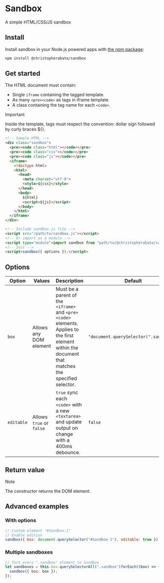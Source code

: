 # Sandbox

A simple HTML/CSS/JS sandbox

## Install

Install sandbox in your Node.js powered apps with [the npm package](https://www.npmjs.com/package/@christopherabate/sandbox):

```sh
npm install @christopherabate/sandbox
```

## Get started

The HTML document must contain:
- Single `iframe` containing the tagged template.
- As many `<pre><code>` as tags in iframe template.
- A class containing the tag name for each `<code>`.
  
> [!IMPORTANT]
> Inside the template, tags must respect the convention: dollar sign followed by curly braces ${}.

```html
<!-- Sample HTML -->
<div class="sandbox">
  <pre><code class="html"></code></pre>
  <pre><code class="css"></code></pre>
  <pre><code class="js"></code></pre>
  <iframe>
    <!doctype html>
    <html>
      <head>
        <meta charset="utf-8">
        <style>${css}</style>
      </head>
      <body>
        ${html}
        <script>${js}</script>
      </body>
    </html>
  </iframe>
</div>

<!-- Include sandbox.js file -->
<script src="/path/to/sandbox.js"></script>
<!-- Or import as a module -->
<script type="module">import sandbox from "path/to/@christopherabate/sandbox/sandbox.js";</script>
<!-- Init -->
<script>sandbox({ options });</script>
```

## Options

| Option | Values | Description | Default |
|---|---|---|---|
| `box` | Allows any DOM element | Must be a parent of the `<iframe>` and `<pre><code>` elements. Applies to the first element within the document that matches the specified selector. | `"document.querySelector(".sandbox")"` |
| `editable` | Allows `true` or `false` | `true` sync each `<code>` with a new `<textarea>` and update output on change with a 400ms debounce. | `false` |

## Return value

> [!NOTE]
> The constructor returns the DOM element.

## Advanced examples

### With options

```js
// Custom element "#Sandbox-1"
// Enable edition
sandbox({ box: document.querySelector("#Sandbox-1"), editable: true });
```
### Multiple sandboxes

```js
// Turn every ".sandbox" element to Sandbox
let sandboxes = this.box.querySelectorAll(".sandbox")forEach((box) => {
  sandbox({ box: box });
});
```
